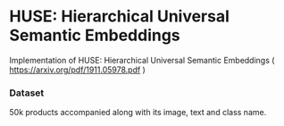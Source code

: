 # HUSE: Hierarchical Universal Semantic Embeddings
Implementation of HUSE: Hierarchical Universal Semantic Embeddings ( https://arxiv.org/pdf/1911.05978.pdf )

### Dataset

50k products accompanied along with its image, text and class name.
